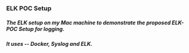 ### ELK POC Setup

##### The ELK setup on my Mac machine to demonstrate the proposed ELK-POC Setup for logging.

##### It uses -- Docker, Syslog and ELK.


